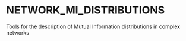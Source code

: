 # NETWORK_MI_DISTRIBUTIONS
Tools for the description of Mutual Information distributions in complex networks
